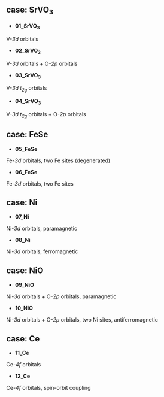 ## case: SrVO<sub>3</sub>

* **01_SrVO<sub>3</sub>**

V-*3d* orbitals

* **02_SrVO<sub>3</sub>**

V-*3d* orbitals + O-*2p* orbitals 

* **03_SrVO<sub>3</sub>**

V-*3d* *t<sub>2g</sub>* orbitals

* **04_SrVO<sub>3</sub>**

V-*3d* *t<sub>2g</sub>* orbitals + O-*2p* orbitals

## case: FeSe

* **05_FeSe**

Fe-*3d* orbitals, two Fe sites (degenerated)

* **06_FeSe**

Fe-*3d* orbitals, two Fe sites

## case: Ni

* **07_Ni**

Ni-*3d* orbitals, paramagnetic

* **08_Ni**

Ni-*3d* orbitals, ferromagnetic

## case: NiO

* **09_NiO**

Ni-*3d* orbitals + O-*2p* orbitals, paramagnetic

* **10_NiO**

Ni-*3d* orbitals + O-*2p* orbitals, two Ni sites, antiferromagnetic

## case: Ce

* **11_Ce**

Ce-*4f* orbitals

* **12_Ce**

Ce-*4f* orbitals, spin-orbit coupling
